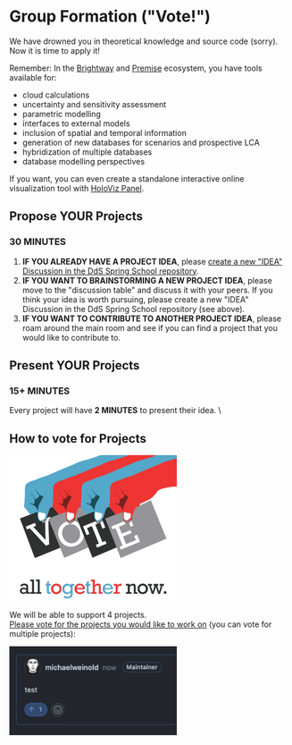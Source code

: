 # Group Formation ("Vote!")

We have drowned you in theoretical knowledge and source code (sorry). \
Now it is time to apply it!

Remember: In the [Brightway](https://docs.brightway.dev/en/latest/) and [Premise](https://premise.readthedocs.io/en/latest/index.html) ecosystem, you have tools available for:

 - cloud calculations
 - uncertainty and sensitivity assessment
 - parametric modelling
 - interfaces to external models
 - inclusion of spatial and temporal information
 - generation of new databases for scenarios and prospective LCA
 - hybridization of multiple databases
 - database modelling perspectives

If you want, you can even create a standalone interactive online visualization tool with [HoloViz Panel](https://panel.holoviz.org).

## Propose YOUR Projects

### 30 MINUTES

1. __IF YOU ALREADY HAVE A PROJECT IDEA__, please [create a new "IDEA" Discussion in the DdS Spring School repository](https://github.com/Depart-de-Sentier/Spring-School-2024/discussions/new?category=ideas).
2. __IF YOU WANT TO BRAINSTORMING A NEW PROJECT IDEA__, please move to the "discussion table" and discuss it with your peers. If you think your idea is worth pursuing, please create a new "IDEA" Discussion in the DdS Spring School repository (see above).
3. __IF YOU WANT TO CONTRIBUTE TO ANOTHER PROJECT IDEA__, please roam around the main room and see if you can find a project that you would like to contribute to.

## Present YOUR Projects

### 15+ MINUTES

Every project will have __2 MINUTES__ to present their idea. \

## How to vote for Projects

<img src="./_images/vote.png" width="300">

We will be able to support 4 projects. \
[Please vote for the projects you would like to work on](https://github.com/Depart-de-Sentier/Spring-School-2024/discussions/categories/ideas) (you can vote for multiple projects):

<img src="./_images/upvote.png" width="300">